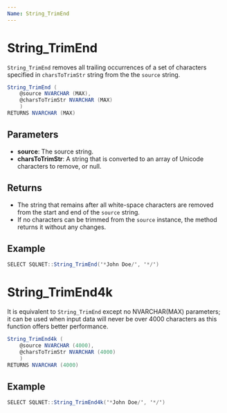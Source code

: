 ```yaml
---
Name: String_TrimEnd
---
```


# String_TrimEnd

`String_TrimEnd` removes all trailing occurrences of a set of characters specified in `charsToTrimStr` string from the the `source` string.

```csharp
String_TrimEnd (
	@source NVARCHAR (MAX),
	@charsToTrimStr NVARCHAR (MAX)
	)
RETURNS NVARCHAR (MAX)
```

## Parameters

  - **source**: The source string.
  - **charsToTrimStr**: A string that is converted to an array of Unicode characters to remove, or null.

## Returns

 - The string that remains after all white-space characters are removed from the start and end of the `source` string. 
 - If no characters can be trimmed from the `source` instance, the method returns it without any changes.

## Example

```csharp
SELECT SQLNET::String_TrimEnd('*John Doe/', '*/')
```

# String_TrimEnd4k

It is equivalent to `String_TrimEnd` except no NVARCHAR(MAX) parameters; it can be used when input data will never be over 4000 characters as this function offers better performance.

```csharp
String_TrimEnd4k (
	@source NVARCHAR (4000),
	@charsToTrimStr NVARCHAR (4000)
	)
RETURNS NVARCHAR (4000)
```

## Example

```csharp
SELECT SQLNET::String_TrimEnd4k('*John Doe/', '*/')
```